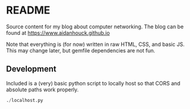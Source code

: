# README

Source content for my blog about computer networking. The blog can be found at https://www.aidanhouck.github.io

Note that everything is (for now) written in raw HTML, CSS, and basic JS. This may change later, but gemfile dependencies are not fun. 

## Development

Included is a (very) basic python script to locally host so that CORS and absolute paths work properly.
```py
./localhost.py
```
